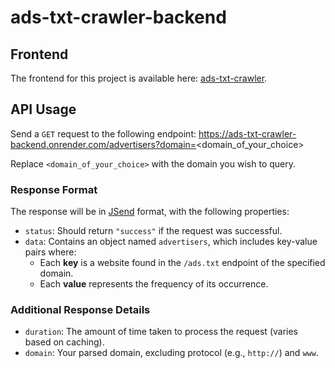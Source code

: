# ads-txt-crawler-backend

## Frontend
The frontend for this project is available here: [ads-txt-crawler](https://ads-txt-crawler.vercel.app/).

## API Usage
Send a `GET` request to the following endpoint:
https://ads-txt-crawler-backend.onrender.com/advertisers?domain=<domain_of_your_choice>

Replace `<domain_of_your_choice>` with the domain you wish to query.

### Response Format
The response will be in [JSend](https://github.com/omniti-labs/jsend) format, with the following properties:

- `status`: Should return `"success"` if the request was successful.
- `data`: Contains an object named `advertisers`, which includes key-value pairs where:
  - Each **key** is a website found in the `/ads.txt` endpoint of the specified domain.
  - Each **value** represents the frequency of its occurrence.

### Additional Response Details
- `duration`: The amount of time taken to process the request (varies based on caching).
- `domain`: Your parsed domain, excluding protocol (e.g., `http://`) and `www`.



